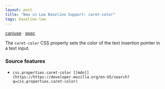 ```yaml
---
layout: post
title: "New in Low Baseline Support: caret-color"
tags: baseline-low
---
```


[caniuse](https://caniuse.com/?search=caret-color) · [spec](https://drafts.csswg.org/css-ui-4/#insertion-caret)

The `caret-color` CSS property sets the color of the text insertion pointer in a text input.

### Source features

- ``css.properties.caret-color [[mdn]](https://https://developer.mozilla.org/en-US/search?q=css.properties.caret-color)``
